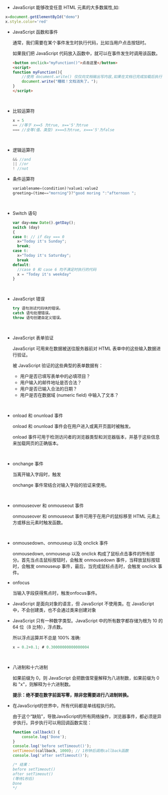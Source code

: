 * JavaScript 能够改变任意 HTML 元素的大多数属性,如:

```js
x=document.getElementById("demo")
x.style.color='red'
```



* JavaScript 函数和事件

  通常，我们需要在某个事件发生时执行代码，比如当用户点击按钮时。

  如果我们把 JavaScript 代码放入函数中，就可以在事件发生时调用该函数。

  ```html
  <button onclick="myFunction()">点击这里</button>
  <script>
  function myFunction(){
      //使用 document.write() 仅仅向文档输出写内容,如果在文档已完成加载后执行 document.write，整个 HTML 页面将被覆盖
      document.write("糟糕！文档消失了。");
  }
  </script>
  ```

  ​

* 比较运算符

  ```js
  x = 5
  == //等于 x==5 为true, x=='5'为true
  === //全等(值、类型) x===5为true, x==='5'为false
  ```
  ​

* 逻辑运算符

  ```js
  && //and
  || //or
  ! //not
  ```



* 条件运算符

  ```js
  variablename=(condition)?value1:value2 
  greeting=(time=="morning")?"good moring ":"afternoon ";
  ```

  ​

* Switch 语句

  ```js
  var day=new Date().getDay();
  switch (day)
  {
  case 0: // if day === 0
    x="Today it's Sunday";
    break;
  case 6:
    x="Today it's Saturday";
    break
  default:
    //case 0 和 case 6 均不满足时执行的代码
    x = "Today it's weekday"
  }
  ```

  ​

* JavaScript 错误

  ```js
  try 语句测试代码块的错误。
  catch 语句处理错误。
  throw 语句创建自定义错误。
  ```

  ​

* JavaScript 表单验证

  JavaScript 可用来在数据被送往服务器前对 HTML 表单中的这些输入数据进行验证。

  被 JavaScript 验证的这些典型的表单数据有：

  - 用户是否已填写表单中的必填项目？
  - 用户输入的邮件地址是否合法？
  - 用户是否已输入合法的日期？
  - 用户是否在数据域 (numeric field) 中输入了文本？

  ​

* onload 和 onunload 事件

  onload 和 onunload 事件会在用户进入或离开页面时被触发。

  onload 事件可用于检测访问者的浏览器类型和浏览器版本，并基于这些信息来加载网页的正确版本。

  ​

* onchange 事件

  当离开输入字段时，触发

  onchange 事件常结合对输入字段的验证来使用。

  ​



* onmouseover 和 onmouseout 事件

  onmouseover 和 onmouseout 事件可用于在用户的鼠标移至 HTML 元素上方或移出元素时触发函数。

  ​



* onmousedown、onmouseup 以及 onclick 事件

  onmousedown, onmouseup 以及 onclick 构成了鼠标点击事件的所有部分。首先当点击鼠标按钮时，会触发 onmousedown 事件，当释放鼠标按钮时，会触发 onmouseup 事件，最后，当完成鼠标点击时，会触发 onclick 事件。



* onfocus

  当输入字段获得焦点时，触发onfocus事件。



* JavaScript 是面向对象的语言，但 JavaScript 不使用类。在 JavaScript 中，不会创建类，也不会通过类来创建对象



* JavaScript 只有一种数字类型。JavaScript 中的所有数字都存储为根为 10 的 64 位（8 比特），浮点数。

  所以浮点运算并不总是 100% 准确:

  ```js
  x = 0.2+0.1; # 0.30000000000000004
  ```

  ​

* 八进制和十六进制

  如果前缀为 0，则 JavaScript 会把数值常量解释为八进制数，如果前缀为 0 和 "x"，则解释为十六进制数。

  **提示：绝不要在数字前面写零，除非您需要进行八进制转换。**



* 在JavaScript的世界中，所有代码都是单线程执行的。

  由于这个“缺陷”，导致JavaScript的所有网络操作，浏览器事件，都必须是异步执行。异步执行可以用回调函数实现：

  ```js
  function callback() {
      console.log('Done');
  }
  console.log('before setTimeout()');
  setTimeout(callback, 1000); // 1秒钟后调用callback函数
  console.log('after setTimeout()');

  /* 结果：
  before setTimeout()
  after setTimeout()
  (等待1秒后)
  Done
  */
  ```

  ​



